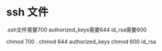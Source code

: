 # ssh 文件
.ssh文件需要700    authorized_keys需要644  id_rsa需要600

chmod 700 .
chmod 644 authorized_keys
chmod 600 id_rsa
